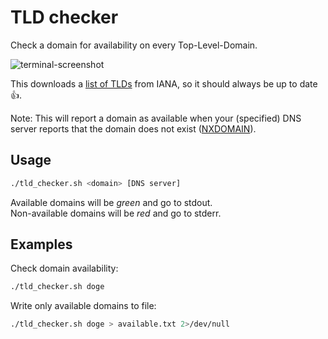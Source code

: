 # TLD checker
Check a domain for availability on every Top-Level-Domain.

![terminal-screenshot](http://i.imgur.com/L2G5POX.png)

This downloads a [list of TLDs](https://data.iana.org/TLD/tlds-alpha-by-domain.txt) from IANA, so it should always be up to date :+1:.

Note: This will report a domain as available when your (specified) DNS server reports that the domain does not exist
([NXDOMAIN](https://tools.ietf.org/html/rfc2308#section-2.1)).


## Usage

```bash
./tld_checker.sh <domain> [DNS server]
```

Available domains will be _green_ and go to stdout.<br>
Non-available domains will be _red_ and go to stderr.

## Examples
Check domain availability:
```bash
./tld_checker.sh doge
```

Write only available domains to file:
```bash
./tld_checker.sh doge > available.txt 2>/dev/null
```
